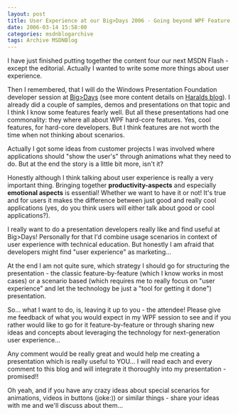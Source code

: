 ```yaml
---
layout: post
title: User Experience at our Big>Days 2006 - Going beyond WPF Feature F****ing?
date: 2006-03-14 15:58:00
categories: msdnblogarchive
tags: Archive MSDNBlog
---
```


I have just finished putting together the content four our next MSDN Flash - except the editorial. Actually I wanted to write some more things about user experience.


Then I remembered, that I will do the Windows Presentation Foundation developer session at [Big>Days](http://www.microsoft.com/austria/events/bigdays/default.mspx) (see more content details on [Haralds blog](/leitenmu/archive/2006/03/09/547213.aspx)). I already did a couple of samples, demos and presentations on that topic and I think I know some features fearly well. But all these presentations had one commonality: they where all about WPF hard-core features. Yes, cool features, for hard-core developers. But I think features are not worth the time when not thinking about scenarios.


Actually I got some ideas from customer projects I was involved where applications should "show the user's" through animations what they need to do. But at the end the story is a little bit more, isn't it?


Honestly although I think talking about user experience is really a very important thing. Bringing together **productivity-aspects** and especially **emotional aspects** is essential! Whether we want to have it or not! It's true and for users it makes the difference between just good and really cool applications (yes, do you think users will either talk about good or cool applications?).


I really want to do a presentation developers really like and find useful at Big>Days! Personally for that I'd combine usage scenarios in context of user experience with technical education. But honestly I am afraid that developers might find "user experience" as marketing...


At the end I am not quite sure, which strategy I should go for structuring the presentation - the classic feature-by-feature (which I know works in most cases) or a scenario based (which requires me to really focus on "user experience" and let the technology be just a "tool for getting it done") presentation.


So... what I want to do, is, leaving it up to you - the attendee! Please give me feedback of what you would expect in my WPF session to see and if you rather would like to go for it feature-by-feature or through sharing new ideas and concepts about leveraging the technology for next-generation user experience...


Any comment would be really great and would help me creating a presentation which is really useful to YOU... I will read each and every comment to this blog and will integrate it thoroughly into my presentation - promised!!


Oh yeah, and if you have any crazy ideas about special scenarios for animations, videos in buttons (joke:)) or similar things - share your ideas with me and we'll discuss about them...


